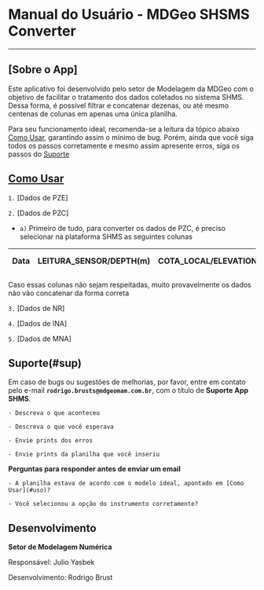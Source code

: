 # Manual do Usuário - MDGeo SHSMS Converter
_______________

<a id='app'></a>
## [Sobre o App]

Este aplicativo foi desenvolvido pelo setor de Modelagem da MDGeo com o objetivo de facilitar o tratamento dos dados coletados no sistema SHMS. Dessa forma, é possível filtrar e concatenar dezenas, ou até mesmo centenas de colunas em apenas uma única planilha. 

Para seu funcionamento ideal, recomenda-se a leitura da tópico abaixo [Como Usar](#uso), garantindo assim o mínimo de bug. Porém, ainda que você siga todos os passos corretamente e mesmo assim apresente erros, siga os passos do [Suporte](#sup)

<a id='uso'></a>
## [Como Usar](#uso)

`1.` [Dados de PZE]



`2.` [Dados de PZC]

- `a)` Primeiro de tudo, para converter os dados de PZC, é preciso selecionar na plataforma SHMS as seguintes colunas

|Data|LEITURA_SENSOR/DEPTH(m)|COTA_LOCAL/ELEVATION(m)|MCA/WATER LEVEL(m)|
|----|-----------------------|-----------------------|------------------|

Caso essas colunas não sejam respeitadas, muito provavelmente os dados não vão concatenar da forma correta


`3.` [Dados de NR]


`4.` [Dados de INA]


`5.` [Dados de MNA]

<a id='sup'></a>
## Suporte(#sup)

Em caso de bugs ou sugestões de melhorias, por favor, entre em contato pelo e-mail
**`rodrigo.brusts@mdgeomam.com.br`**, com o título de **Suporte App SHMS**. 

	- Descreva o que aconteceu
	
	- Descreva o que você esperava
	
	- Envie prints dos erros
	
	- Envie prints da planilha que você inseriu

**Perguntas para responder antes de enviar um email**

	- A planilha estava de acordo com o modelo ideal, apontado em [Como Usar](#uso)?
	
	- Você selecionou a opção do instrumento corretamente? 

<a id='dev'></a>
## Desenvolvimento

**Setor de Modelagem Numérica**

Responsável: Julio Yasbek

Desenvolvimento: Rodrigo Brust



